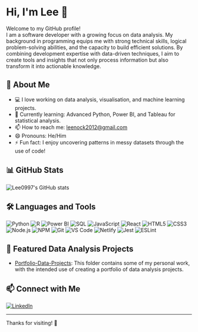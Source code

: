 # Hi, I'm Lee 👋

Welcome to my GitHub profile!  
I am a software developer with a growing focus on data analysis. My background in programming equips me with strong technical skills, logical problem-solving abilities, and the capacity to build efficient solutions. By combining development expertise with data-driven techniques, I aim to create tools and insights that not only process information but also transform it into actionable knowledge.

## 🚀 About Me

- 💻 I love working on data analysis, visualisation, and machine learning projects.
- 🌱 Currently learning: Advanced Python, Power BI, and Tableau for statistical analysis.
- 📫 How to reach me: leenock2012@gmail.com
- 😄 Pronouns: He/Him
- ⚡ Fun fact: I enjoy uncovering patterns in messy datasets through the use of code!

## 📊 GitHub Stats

![Lee0997's GitHub stats](https://github-readme-stats.vercel.app/api?username=Lee0997&show_icons=true&theme=default)

## 🛠️ Languages and Tools

![Python](https://img.shields.io/badge/-Python-black?style=flat-square&logo=python)
![R](https://img.shields.io/badge/-R-black?style=flat-square&logo=r)
![Power BI](https://img.shields.io/badge/-Power%20BI-black?style=flat-square&logo=powerbi)
![SQL](https://img.shields.io/badge/-SQL-black?style=flat-square&logo=postgresql)
![JavaScript](https://img.shields.io/badge/-JavaScript-black?style=flat-square&logo=javascript)
![React](https://img.shields.io/badge/-React-black?style=flat-square&logo=react)
![HTML5](https://img.shields.io/badge/-HTML5-black?style=flat-square&logo=html5)
![CSS3](https://img.shields.io/badge/-CSS3-black?style=flat-square&logo=css3)
![Node.js](https://img.shields.io/badge/-Node.js-black?style=flat-square&logo=node.js)
![NPM](https://img.shields.io/badge/-NPM-black?style=flat-square&logo=npm)
![Git](https://img.shields.io/badge/-Git-black?style=flat-square&logo=git)
![VS Code](https://img.shields.io/badge/-VS%20Code-black?style=flat-square&logo=visual-studio-code)
![Netlify](https://img.shields.io/badge/-Netlify-black?style=flat-square&logo=netlify)
![Jest](https://img.shields.io/badge/-Jest-black?style=flat-square&logo=jest)
![ESLint](https://img.shields.io/badge/-ESLint-black?style=flat-square&logo=eslint)

<!-- Add more badges based on your other skills or tools! -->

## 📂 Featured Data Analysis Projects

- [Portfolio-Data-Projects](https://github.com/Lee0997/Portfolio-Data-Projects): This folder contains some of my personal work, with the intended use of creating a portfolio of data analysis projects.

## 📫 Connect with Me

[![LinkedIn](https://img.shields.io/badge/-LinkedIn-blue?style=flat-square&logo=linkedin)]([https://linkedin.com/in/YOUR-LINKEDIN](https://www.linkedin.com/in/lee-nock-9a3b36154/))
<!-- Add more social links as needed -->

---

Thanks for visiting! 🌟
